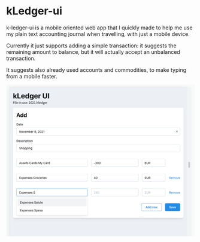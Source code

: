 # kLedger-ui

k-ledger-ui is a mobile oriented web app that I quickly made to help me use my plain text accounting journal when travelling, with just a mobile device.

Currently it just supports adding a simple transaction: it suggests the remaining amount to balance, but it will actually accept an unbalanced transaction.

It suggests also already used accounts and commodities, to make typing from a mobile faster.

![ww](./docs/screen.png)